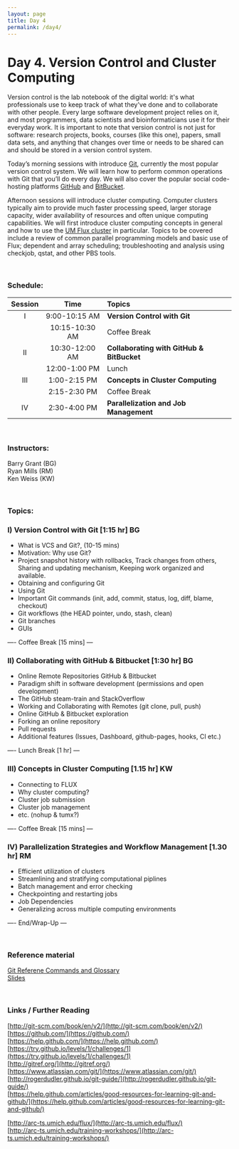 ```yaml
---
layout: page
title: Day 4
permalink: /day4/
---
```


# Day 4. Version Control and Cluster Computing
Version control is the lab notebook of the digital world: it's what professionals use to keep track of what they've done and to collaborate with other people. Every large software development project relies on it, and most programmers, data scientists and bioinformaticians use it for their everyday work. It is important to note that version control is not just for software: research projects, books, courses (like this one), papers, small data sets, and anything that changes over time or needs to be shared can and should be stored in a version control system.

Today’s morning sessions with introduce [Git](https://git-scm.com/), currently the most popular version control system. We will learn how to perform common operations with Git that you’ll do every day. We will also cover the popular social code-hosting platforms [GitHub](https://github.com/) and [BitBucket](https://bitbucket.org/).

Afternoon sessions will introduce cluster computing. Computer clusters typically aim to provide much faster processing speed, larger storage capacity, wider availability of resources and often unique computing capabilities. We will first introduce cluster computing concepts in general and how to use the [UM Flux cluster](http://arc-ts.umich.edu/flux/) in particular. Topics to be covered include a review of common parallel programming models and basic use of Flux; dependent and array scheduling; troubleshooting and analysis using checkjob, qstat, and other PBS tools.

<br>

### Schedule:

| Session | Time           | Topics                   | 
| :-----: |:--------------:| :----------------------- | 
| I       | 9:00-10:15 AM  | **Version Control with Git** | 
|         | 10:15-10:30 AM | Coffee Break             | 
| II      | 10:30-12:00 AM | **Collaborating with GitHub & BitBucket**       | 
|         | 12:00-1:00 PM  | Lunch                    | 
| III     | 1:00-2:15 PM   | **Concepts in Cluster Computing**    | 
|         | 2:15-2:30 PM   | Coffee Break             | 
| IV      | 2:30-4:00 PM   | **Parallelization and Job Management**   | 


<br>

### Instructors:
Barry Grant (BG)  
Ryan Mills (RM)  
Ken Weiss (KW)

<br>

### Topics:

### I)   Version Control with Git [1:15 hr]  BG 
- What is VCS and Git?,  (10-15 mins)
- Motivation: Why use Git?
 - Project snapshot history with rollbacks, Track changes from others, Sharing and updating mechanism, Keeping work organized and available.
- Obtaining and configuring Git
- Using Git
 - Important Git commands (init, add, commit, status, log, diff, blame, checkout)
 - Git workflows (the HEAD pointer, undo, stash, clean)
 - Git branches
- GUIs

—- Coffee Break [15 mins] —

### II)   Collaborating with GitHub & Bitbucket [1:30 hr]  BG
- Online Remote Repositories GitHub & Bitbucket
 - Paradigm shift in software development (permissions and open development)
 - The GitHub steam-train and StackOverflow 
- Working and Collaborating with Remotes (git clone, pull, push)
- Online GitHub & Bitbucket exploration
- Forking an online repository
- Pull requests
- Additional features (Issues, Dashboard, github-pages, hooks, CI etc.)
 


—- Lunch Break [1 hr] —

### III)   Concepts in Cluster Computing [1.15 hr]  KW  
- Connecting to FLUX
- Why cluster computing? 
- Cluster job submission
- Cluster job management
- etc. (nohup & tumx?)

—- Coffee Break [15 mins] —

### IV)   Parallelization Strategies and Workflow Management [1.30 hr] RM
- Efficient utilization of clusters
 -  Streamlining and stratifying computational piplines 
- Batch management and error checking
- Checkpointing and restarting jobs
- Job Dependencies
- Generalizing across multiple computing environments

—- End/Wrap-Up —

<br>

### Reference material
[Git Referene Commands and Glossary](../class-material/git-reference.html)  
[Slides]()

<br>

### Links / Further Reading

[http://git-scm.com/book/en/v2/](http://git-scm.com/book/en/v2/)  
[https://github.com/](https://github.com/)  
[https://help.github.com/](https://help.github.com/)  
[https://try.github.io/levels/1/challenges/1](https://try.github.io/levels/1/challenges/1)  
[http://gitref.org/](http://gitref.org/)  
[https://www.atlassian.com/git/](https://www.atlassian.com/git/)  
[http://rogerdudler.github.io/git-guide/](http://rogerdudler.github.io/git-guide/)  
[https://help.github.com/articles/good-resources-for-learning-git-and-github/](https://help.github.com/articles/good-resources-for-learning-git-and-github/)  

[http://arc-ts.umich.edu/flux/](http://arc-ts.umich.edu/flux/)  
[http://arc-ts.umich.edu/training-workshops/](http://arc-ts.umich.edu/training-workshops/)  

  


